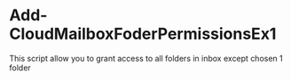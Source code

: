 # Add-CloudMailboxFoderPermissionsEx1
This script allow you to grant access to all folders in inbox except chosen 1 folder
